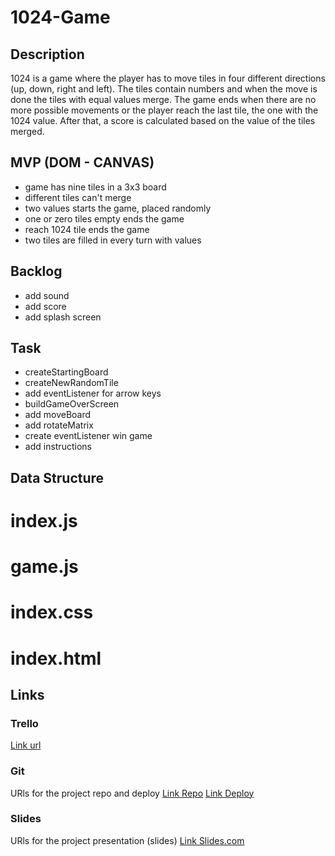 # 1024-Game

## Description

1024 is a game where the player has to move tiles in four different directions (up, down, right and left). The tiles contain numbers and when the move is done the tiles with equal values merge. The game ends when there are no more possible movements or the player reach the last tile, the one with the 1024 value. After that, a score is calculated based on the value of the tiles merged.

## MVP (DOM - CANVAS)

- game has nine tiles in a 3x3 board
- different tiles can't merge
- two values starts the game, placed randomly
- one or zero tiles empty ends the game
- reach 1024 tile ends the game
- two tiles are filled in every turn with values

## Backlog

- add sound
- add score
- add splash screen

## Task

- createStartingBoard
- createNewRandomTile
- add eventListener for arrow keys
- buildGameOverScreen
- add moveBoard
- add rotateMatrix
- create eventListener win game
- add instructions

## Data Structure

# index.js

# game.js

# index.css

# index.html


## Links

### Trello
[Link url](https://trello.com/b/QjrbZFFy)

### Git
URls for the project repo and deploy
[Link Repo](https://github.com/Srtagalicia/1024-Game)
[Link Deploy](https://srtagalicia.github.io/1024-Game/)

### Slides
URls for the project presentation (slides)
[Link Slides.com](https://docs.google.com/presentation/d/1WZsKfwmTZGQ6EMpRY754_H3mpxYa2ePiDdsTEoRBncU/edit?usp=sharing)
